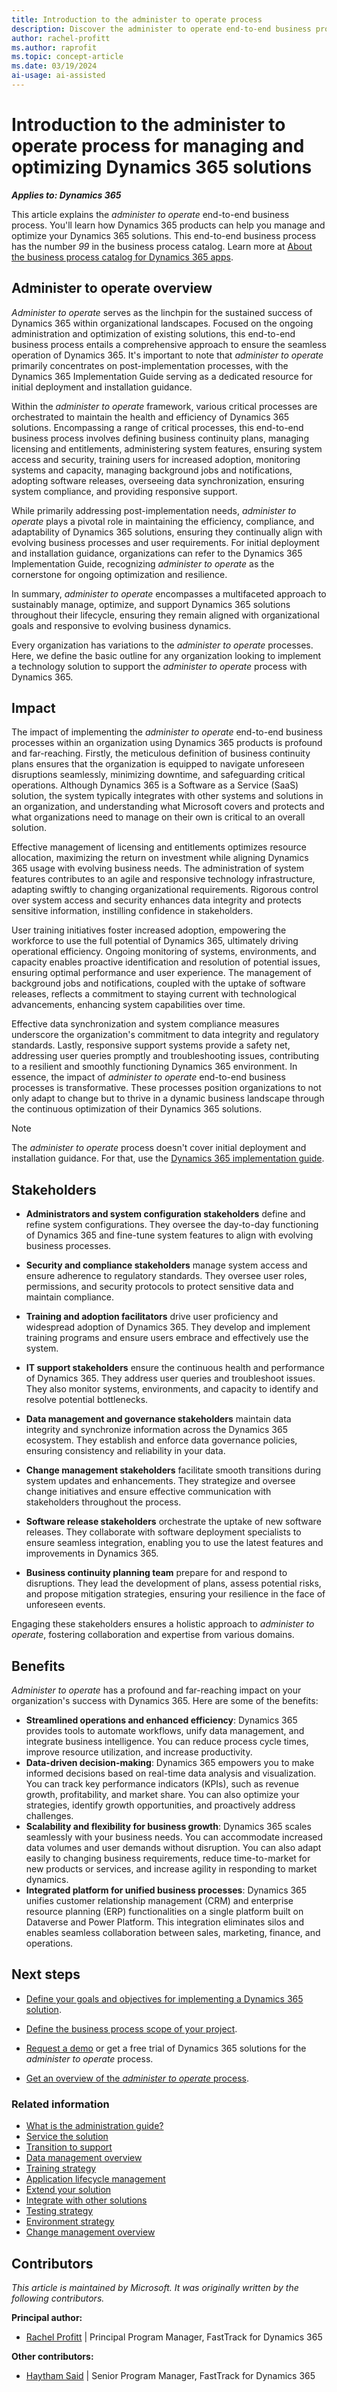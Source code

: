 ```yaml
---
title: Introduction to the administer to operate process
description: Discover the administer to operate end-to-end business process and how it helps you sustain and enhance your Dynamics 365 solutions.
author: rachel-profitt
ms.author: raprofit
ms.topic: concept-article
ms.date: 03/19/2024
ai-usage: ai-assisted
---
```


# Introduction to the administer to operate process for managing and optimizing Dynamics 365 solutions

***Applies to: Dynamics 365***

This article explains the *administer to operate* end-to-end business process. You'll learn how Dynamics 365 products can help you manage and optimize your Dynamics 365 solutions. This end-to-end business process has the number *99* in the business process catalog. Learn more at [About the business process catalog for Dynamics 365 apps](about.md).

## Administer to operate overview

*Administer to operate* serves as the linchpin for the sustained success of Dynamics 365 within organizational landscapes. Focused on the ongoing administration and optimization of existing solutions, this end-to-end business process entails a comprehensive approach to ensure the seamless operation of Dynamics 365. It's important to note that *administer to operate* primarily concentrates on post-implementation processes, with the Dynamics 365 Implementation Guide serving as a dedicated resource for initial deployment and installation guidance.

Within the *administer to operate* framework, various critical processes are orchestrated to maintain the health and efficiency of Dynamics 365 solutions. Encompassing a range of critical processes, this end-to-end business process involves defining business continuity plans, managing licensing and entitlements, administering system features, ensuring system access and security, training users for increased adoption, monitoring systems and capacity, managing background jobs and notifications, adopting software releases, overseeing data synchronization, ensuring system compliance, and providing responsive support.

While primarily addressing post-implementation needs, *administer to operate* plays a pivotal role in maintaining the efficiency, compliance, and adaptability of Dynamics 365 solutions, ensuring they continually align with evolving business processes and user requirements. For initial deployment and installation guidance, organizations can refer to the Dynamics 365 Implementation Guide, recognizing *administer to operate* as the cornerstone for ongoing optimization and resilience.

In summary, *administer to operate* encompasses a multifaceted approach to sustainably manage, optimize, and support Dynamics 365 solutions throughout their lifecycle, ensuring they remain aligned with organizational goals and responsive to evolving business dynamics.

Every organization has variations to the *administer to operate* processes. Here, we define the basic outline for any organization looking to implement a technology solution to support the *administer to operate* process with Dynamics 365.

## Impact

The impact of implementing the *administer to operate* end-to-end business processes within an organization using Dynamics 365 products is profound and far-reaching. Firstly, the meticulous definition of business continuity plans ensures that the organization is equipped to navigate unforeseen disruptions seamlessly, minimizing downtime, and safeguarding critical operations. Although Dynamics 365 is a Software as a Service (SaaS) solution, the system typically integrates with other systems and solutions in an organization, and understanding what Microsoft covers and protects and what organizations need to manage on their own is critical to an overall solution.

Effective management of licensing and entitlements optimizes resource allocation, maximizing the return on investment while aligning Dynamics 365 usage with evolving business needs. The administration of system features contributes to an agile and responsive technology infrastructure, adapting swiftly to changing organizational requirements. Rigorous control over system access and security enhances data integrity and protects sensitive information, instilling confidence in stakeholders.

User training initiatives foster increased adoption, empowering the workforce to use the full potential of Dynamics 365, ultimately driving operational efficiency. Ongoing monitoring of systems, environments, and capacity enables proactive identification and resolution of potential issues, ensuring optimal performance and user experience. The management of background jobs and notifications, coupled with the uptake of software releases, reflects a commitment to staying current with technological advancements, enhancing system capabilities over time.

Effective data synchronization and system compliance measures underscore the organization's commitment to data integrity and regulatory standards. Lastly, responsive support systems provide a safety net, addressing user queries promptly and troubleshooting issues, contributing to a resilient and smoothly functioning Dynamics 365 environment. In essence, the impact of *administer to operate* end-to-end business processes is transformative. These processes position organizations to not only adapt to change but to thrive in a dynamic business landscape through the continuous optimization of their Dynamics 365 solutions.

> [!NOTE]
> The *administer to operate* process doesn't cover initial deployment and installation guidance. For that, use the [Dynamics 365 implementation guide](../implementation-guide/overview.md).

## Stakeholders

- **Administrators and system configuration stakeholders** define and refine system configurations. They oversee the day-to-day functioning of Dynamics 365 and fine-tune system features to align with evolving business processes.

- **Security and compliance stakeholders** manage system access and ensure adherence to regulatory standards. They oversee user roles, permissions, and security protocols to protect sensitive data and maintain compliance.

- **Training and adoption facilitators** drive user proficiency and widespread adoption of Dynamics 365. They develop and implement training programs and ensure users embrace and effectively use the system.

- **IT support stakeholders** ensure the continuous health and performance of Dynamics 365. They address user queries and troubleshoot issues. They also monitor systems, environments, and capacity to identify and resolve potential bottlenecks.

- **Data management and governance stakeholders** maintain data integrity and synchronize information across the Dynamics 365 ecosystem. They establish and enforce data governance policies, ensuring consistency and reliability in your data.

- **Change management stakeholders** facilitate smooth transitions during system updates and enhancements. They strategize and oversee change initiatives and ensure effective communication with stakeholders throughout the process.

- **Software release stakeholders** orchestrate the uptake of new software releases. They collaborate with software deployment specialists to ensure seamless integration, enabling you to use the latest features and improvements in Dynamics 365.

- **Business continuity planning team** prepare for and respond to disruptions. They lead the development of plans, assess potential risks, and propose mitigation strategies, ensuring your resilience in the face of unforeseen events.

Engaging these stakeholders ensures a holistic approach to *administer to operate*, fostering collaboration and expertise from various domains.

## Benefits

*Administer to operate* has a profound and far-reaching impact on your organization's success with Dynamics 365. Here are some of the benefits:

- **Streamlined operations and enhanced efficiency**: Dynamics 365 provides tools to automate workflows, unify data management, and integrate business intelligence. You can reduce process cycle times, improve resource utilization, and increase productivity.
- **Data-driven decision-making**: Dynamics 365 empowers you to make informed decisions based on real-time data analysis and visualization. You can track key performance indicators (KPIs), such as revenue growth, profitability, and market share. You can also optimize your strategies, identify growth opportunities, and proactively address challenges.
- **Scalability and flexibility for business growth**: Dynamics 365 scales seamlessly with your business needs. You can accommodate increased data volumes and user demands without disruption. You can also adapt easily to changing business requirements, reduce time-to-market for new products or services, and increase agility in responding to market dynamics.
- **Integrated platform for unified business processes**: Dynamics 365 unifies customer relationship management (CRM) and enterprise resource planning (ERP) functionalities on a single platform built on Dataverse and Power Platform. This integration eliminates silos and enables seamless collaboration between sales, marketing, finance, and operations.

## Next steps

- [Define your goals and objectives for implementing a Dynamics 365 solution](../implementation-guide/implementation-strategy.md).

- [Define the business process scope of your project](../implementation-guide/implementation-strategy.md).

- [Request a demo](https://www.microsoft.com/dynamics-365/free-trial) or get a free trial of Dynamics 365 solutions for the *administer to operate* process.

- [Get an overview of the *administer to operate* process](administer-to-operate-overview.md).

### Related information

- [What is the administration guide?](../implementation-guide/admin-guide-overview.md)
- [Service the solution](../implementation-guide/service-solution.md)
- [Transition to support](../implementation-guide/transition-to-support.md)
- [Data management overview](../implementation-guide/data-management.md)
- [Training strategy](../implementation-guide/training-strategy.md)
- [Application lifecycle management](../implementation-guide/application-lifecycle-management.md)
- [Extend your solution](../implementation-guide/extend-your-solution.md)
- [Integrate with other solutions](../implementation-guide/integrate-other-solutions.md)
- [Testing strategy](../implementation-guide/testing-strategy.md)
- [Environment strategy](../implementation-guide/environment-strategy-overview.md)
- [Change management overview](../implementation-guide/change-management.md)

## Contributors

*This article is maintained by Microsoft. It was originally written by the following contributors.*

**Principal author:**

- [Rachel Profitt](https://linkedin.com/in/rachelprofitt) \| Principal Program Manager, FastTrack for Dynamics 365

**Other contributors:**

- [Haytham Said](https://www.linkedin.com/in/haytham-said-9016a312/) \| Senior Program Manager, FastTrack for Dynamics 365
